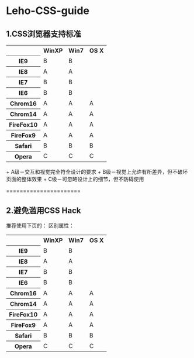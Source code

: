 Leho-CSS-guide
======================
## 1.CSS浏览器支持标准 ##
<table>
  <tr>
    <th></th>
    <th>WinXP</th>
    <th>Win7</th>
    <th>OS X</th>
  </tr>
  <tr>
    <th>IE9</th>
    <td>B</td>
    <td>B</td>
    <td></td>
  </tr>
  <tr>
    <th>IE8</th>
    <td>A</td>
    <td>A</td>
    <td></td>
  </tr>
  <tr>
    <th>IE7</th>
    <td>B</td>
    <td>B</td>
    <td></td>
  </tr>
  <tr>
    <th>IE6</th>
    <td>B</td>
    <td>B</td>
    <td></td>
  </tr>
  <tr>
    <th>Chrom16</th>
    <td>A</td>
    <td>A</td>
    <td>A</td>
  </tr>
  <tr>
    <th>Chrom14</th>
    <td>A</td>
    <td>A</td>
    <td>A</td>
  </tr>
  <tr>
    <th>FireFox10</th>
    <td>A</td>
    <td>A</td>
    <td>A</td>
  </tr>
  <tr>
    <th>FireFox9</th>
    <td>A</td>
    <td>A</td>
    <td>A</td>
  </tr>
  <tr>
    <th>Safari</th>
    <td>B</td>
    <td>B</td>
    <td>B</td>
  </tr>
  <tr>
    <th>Opera</th>
    <td>C</td>
    <td>C</td>
    <td>C</td>
  </tr>
</table>
+ A级－交互和视觉完全符全设计的要求</li>
+ B级－视觉上允许有所差异，但不破坏页面的整体效果</li>
+ C级－可忽略设计上的细节，但不防碍使用</li>

======================
## 2.避免滥用CSS Hack ##

推荐使用下页的：
区别属性：

<table>
  <tr>
    <th></th>
    <th>WinXP</th>
    <th>Win7</th>
    <th>OS X</th>
  </tr>
  <tr>
    <th>IE9</th>
    <td>B</td>
    <td>B</td>
    <td></td>
  </tr>
  <tr>
    <th>IE8</th>
    <td>A</td>
    <td>A</td>
    <td></td>
  </tr>
  <tr>
    <th>IE7</th>
    <td>B</td>
    <td>B</td>
    <td></td>
  </tr>
  <tr>
    <th>IE6</th>
    <td>B</td>
    <td>B</td>
    <td></td>
  </tr>
  <tr>
    <th>Chrom16</th>
    <td>A</td>
    <td>A</td>
    <td>A</td>
  </tr>
  <tr>
    <th>Chrom14</th>
    <td>A</td>
    <td>A</td>
    <td>A</td>
  </tr>
  <tr>
    <th>FireFox10</th>
    <td>A</td>
    <td>A</td>
    <td>A</td>
  </tr>
  <tr>
    <th>FireFox9</th>
    <td>A</td>
    <td>A</td>
    <td>A</td>
  </tr>
  <tr>
    <th>Safari</th>
    <td>B</td>
    <td>B</td>
    <td>B</td>
  </tr>
  <tr>
    <th>Opera</th>
    <td>C</td>
    <td>C</td>
    <td>C</td>
  </tr>
</table>